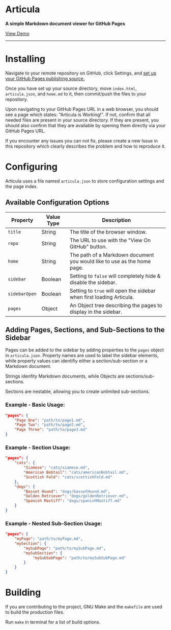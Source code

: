 # Articula

**A simple Markdown document viewer for GitHub Pages**

[View Demo](http://demo.articula.io)

---

# Installing

Navigate to your remote repository on GitHub, click Settings, and [set up your GitHub Pages publishing source.](https://help.github.com/articles/configuring-a-publishing-source-for-github-pages/)

Once you have set up your source directory, move `index.html`, `articula.json`, and `home.md` to it, then commit/push the files to your repository.

Upon navigating to your GitHub Pages URL in a web browser, you should see a page which states: "Articula is Working!". If not, confirm that all needed files are present in your source directory. If they are present, you should also confirm that they are available by opening them directly via your GitHub Pages URL.

If you encounter any issues you can not fix, please create a new Issue in this repository which clearly describes the problem and how to reproduce it.

# Configuring

Articula uses a file named `articula.json` to store configuration settings and the page index.

## Available Configuration Options

Property|Value Type|Description
---|---|---
`title`|String|The title of the browser window.
`repo`|String|The URL to use with the "View On GitHub" button.
`home`|String|The path of a Markdown document you would like to use as the home page.
`sidebar`|Boolean|Setting to `false` will completely hide & disable the sidebar.
`sidebarOpen`|Boolean|Setting to `true` will open the sidebar when first loading Articula.
`pages`|Object|An Object tree describing the pages to display in the sidebar.

## Adding Pages, Sections, and Sub-Sections to the Sidebar

Pages can be added to the sidebar by adding properties to the `pages` object in `articula.json`. Property names are used to label the sidebar elements, while property values can identifiy either a section/sub-section or a Markdown document.

Strings idenfity Markdown documents, while Objects are sections/sub-sections.

Sections are nestable, allowing you to create unlimited sub-sections.

### Example - Basic Usage:

```JSON
"pages": {
	"Page One": "path/to/page1.md",
	"Page Two": "path/to/page2.md",
	"Page Three": "path/to/page3.md"
}
```

### Example - Section Usage:

```JSON
"pages": {
	"cats": {
		"Siamese": "cats/siamese.md",
		"American Bobtail": "cats/americanBobtail.md",
		"Scottish Fold": "cats/scottishFold.md"
	},
	"dogs": {
		"Basset Hound": "dogs/bassetHound.md",
		"Golden Retriever": "dogs/goldenRetriever.md",
		"Spanish Mastiff": "dogs/spanishMastiff.md"
	}
}
```

### Example - Nested Sub-Section Usage:

```JSON
"pages": {
	"myPage": "path/to/myPage.md",
	"mySection": {
		"mySubPage": "path/to/mySubPage.md",
		"mySubSection": {
			"mySubSubPage": "path/to/mySubSubPage.md"
		}
	}
}
```

# Building

If you are contributing to the project, GNU Make and the `makefile` are used to build the production files.

Run `make` in terminal for a list of build options.